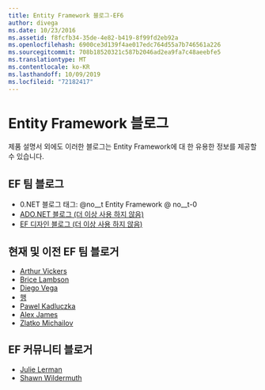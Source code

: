 ```yaml
---
title: Entity Framework 블로그-EF6
author: divega
ms.date: 10/23/2016
ms.assetid: f8fcfb34-35de-4e82-b419-8f99fd2eb92a
ms.openlocfilehash: 6900ce3d139f4ae017edc764d55a7b746561a226
ms.sourcegitcommit: 708b18520321c587b2046ad2ea9fa7c48aeebfe5
ms.translationtype: MT
ms.contentlocale: ko-KR
ms.lasthandoff: 10/09/2019
ms.locfileid: "72182417"
---
```

# <a name="entity-framework-blogs"></a>Entity Framework 블로그
제품 설명서 외에도 이러한 블로그는 Entity Framework에 대 한 유용한 정보를 제공할 수 있습니다.

## <a name="ef-team-blogs"></a>EF 팀 블로그

- 0\.NET 블로그 태그: @no__t Entity Framework @ no__t-0
- [ADO.NET 블로그 (더 이상 사용 하지 않음)](https://blogs.msdn.microsoft.com/adonet/)
- [EF 디자인 블로그 (더 이상 사용 하지 않음)](https://blogs.msdn.microsoft.com/efdesign/)

## <a name="current-and-former-ef-team-bloggers"></a>현재 및 이전 EF 팀 블로거

- [Arthur Vickers](https://blog.oneunicorn.com/tag/entity-framework/)
- [Brice Lambson](https://www.bricelam.net/)
- [Diego Vega](https://blogs.msdn.microsoft.com/diego/)
- [행](https://romiller.com/category/entity-framework/)
- [Pawel Kadluczka](https://blog.3d-logic.com/category/entity-framework/)
- [Alex James](https://blogs.msdn.microsoft.com/alexj/tag/entity-framework/)
- [Zlatko Michailov](https://blogs.msdn.microsoft.com/esql/tag/entity-framework/)

## <a name="ef-community-bloggers"></a>EF 커뮤니티 블로거

- [Julie Lerman](https://thedatafarm.com/blog/)  
- [Shawn Wildermuth](https://wildermuth.com/Tag/%20Entity%20Framework)  
